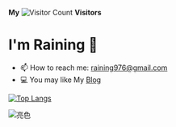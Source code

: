 
**My** ![Visitor Count](https://profile-counter.glitch.me/yogurt-alpaca/count.svg) **Visitors**

# I'm Raining 👋

- 📫 How to reach me: raining976@gmail.com
- 💻 You may like My [Blog](https://www.raining976.top)

[![Top Langs](https://github-readme-stats.vercel.app/api/top-langs/?username=raining976&layout=compact)](https://github.com/anuraghazra/github-readme-stats)

![亮色](https://raw.githubusercontent.com/raining976/githubSNK/df18a4a2fb544d5fc0e692f98c3436e9dccaa547/github-contribution-grid-snake.svg#gh-light-mode-only)
